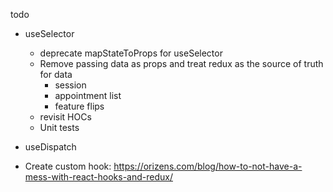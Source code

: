 todo

- useSelector
  - deprecate mapStateToProps for useSelector
  - Remove passing data as props and treat redux as the source of truth for data
    - session
    - appointment list
    - feature flips
  - revisit HOCs
  - Unit tests

- useDispatch

- Create custom hook: <https://orizens.com/blog/how-to-not-have-a-mess-with-react-hooks-and-redux/>
